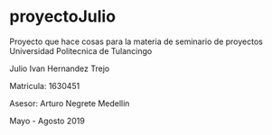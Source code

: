 # proyectoJulio
Proyecto que hace cosas para la materia de seminario de proyectos 
Universidad Politecnica de Tulancingo 

Julio Ivan Hernandez Trejo 

Matricula: 1630451

Asesor: Arturo Negrete Medellin

Mayo - Agosto 2019


